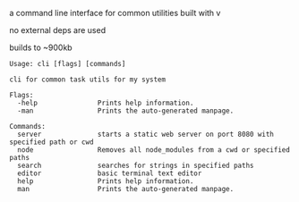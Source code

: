 a command line interface for common utilities built with v

no external deps are used

builds to ~900kb

```
Usage: cli [flags] [commands]

cli for common task utils for my system

Flags:
  -help               Prints help information.
  -man                Prints the auto-generated manpage.

Commands:
  server              starts a static web server on port 8080 with specified path or cwd
  node                Removes all node_modules from a cwd or specified paths
  search              searches for strings in specified paths
  editor              basic terminal text editor
  help                Prints help information.
  man                 Prints the auto-generated manpage.
```
